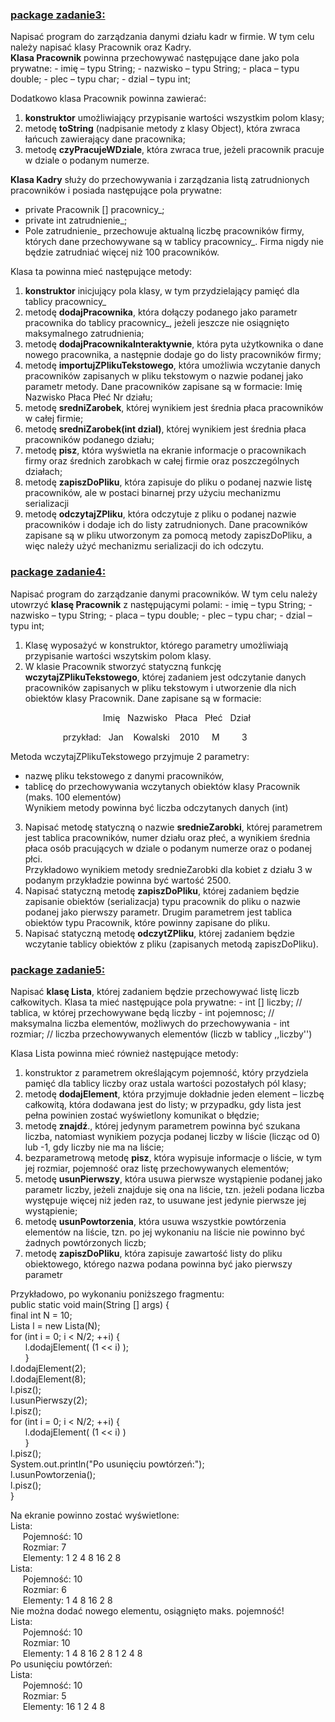 <h3><u>package zadanie3:</u></h3>
Napisać program do zarządzania danymi działu kadr w firmie. W tym celu należy napisać klasy
Pracownik oraz Kadry.<br />
<b>Klasa Pracownik</b> powinna przechowywać następujące dane jako pola prywatne:
- imię – typu String;
- nazwisko – typu String;
- placa – typu double;
- plec – typu char;
- dzial – typu int;

Dodatkowo klasa Pracownik powinna zawierać:<br />
1. <b>konstruktor</b> umożliwiający przypisanie wartości wszystkim polom klasy;<br />
2. metodę <b>toString</b> (nadpisanie metody z klasy Object), która zwraca łańcuch zawierający dane
pracownika;<br />
3. metodę <b>czyPracujeWDziale</b>, która zwraca true, jeżeli pracownik pracuje w dziale o
podanym numerze.

<b>Klasa Kadry</b> służy do przechowywania i zarządzania listą zatrudnionych pracowników i posiada
następujące pola prywatne:

- private Pracownik [] pracownicy_;
- private int zatrudnienie_;
- Pole zatrudnienie_ przechowuje aktualną liczbę pracowników firmy, których dane przechowywane
są w tablicy pracownicy_. Firma nigdy nie będzie zatrudniać więcej niż 100 pracowników.

Klasa ta powinna mieć następujące metody:

1. <b>konstruktor</b> inicjujący pola klasy, w tym przydzielający pamięć dla tablicy pracownicy_
2. metodę <b>dodajPracownika</b>, która dołączy podanego jako parametr pracownika do tablicy
   pracownicy_, jeżeli jeszcze nie osiągnięto maksymalnego zatrudnienia;
3. metodę <b>dodajPracownikaInteraktywnie</b>, która pyta użytkownika o dane nowego
   pracownika, a następnie dodaje go do listy pracowników firmy; 
4. metodę <b>importujZPlikuTekstowego</b>, która umożliwia wczytanie danych pracowników
   zapisanych w pliku tekstowym o nazwie podanej jako parametr metody. Dane pracowników
   zapisane są w formacie: Imię Nazwisko Płaca Płeć Nr działu;
5. metodę <b>sredniZarobek</b>, której wynikiem jest średnia płaca pracowników w całej firmie; 
6. metodę <b>sredniZarobek(int dzial)</b>, której wynikiem jest średnia płaca pracowników
   podanego działu;
7. metodę <b>pisz</b>, która wyświetla na ekranie informacje o pracownikach firmy oraz średnich
   zarobkach w całej firmie oraz poszczególnych działach; 
8. metodę <b>zapiszDoPliku</b>, która zapisuje do pliku o podanej nazwie listę pracowników, ale
   w postaci binarnej przy użyciu mechanizmu serializacji 
9. metodę <b>odczytajZPliku</b>, która odczytuje z pliku o podanej nazwie pracowników i dodaje
    ich do listy zatrudnionych. Dane pracowników zapisane są w pliku utworzonym za pomocą
    metody zapiszDoPliku, a więc należy użyć mechanizmu serializacji do ich odczytu.

<h3><u>package zadanie4:</h3></u>
Napisać program do zarządzanie danymi pracowników. W tym celu należy utowrzyć <b>klasę Pracownik</b> z następującymi polami:
- imię – typu String;
- nazwisko – typu String;
- placa – typu double;
- plec – typu char;
- dzial – typu int;

1. Klasę wyposażyć w konstruktor, którego parametry umożliwiają przypisanie wartości wszytskim polom klasy.
2. W klasie Pracownik stworzyć statyczną funkcję <b>wczytajZPlikuTekstowego</b>, której zadaniem jest odczytanie danych pracowników zapisanych w pliku tekstowym i utworzenie dla nich obiektów klasy Pracownik. Dane zapisane są w formacie:<br />
   <p style="text-indent:120px;"> &nbsp;Imię&nbsp;&nbsp; Nazwisko&nbsp;&nbsp; Płaca&nbsp;&nbsp; Płeć&nbsp;&nbsp; Dział <br />
   <p style="text-indent:60px;">przykład:&nbsp;&nbsp; Jan&nbsp;&nbsp;&nbsp; Kowalski&nbsp;&nbsp;&nbsp; 2010&nbsp;&nbsp;&nbsp;&nbsp; M&nbsp;&nbsp;&nbsp;&nbsp;&nbsp;&nbsp;&nbsp;&nbsp; 3&nbsp;&nbsp;<br />
Metoda wczytajZPlikuTekstowego przyjmuje 2 parametry:

   - nazwę pliku tekstowego z danymi pracowników,&nbsp;
   - tablicę do przechowywania wczytanych obiektów klasy Pracownik (maks. 100
     elementów)   <br />
Wynikiem metody powinna być liczba odczytanych danych (int)
3. Napisać metodę statyczną o nazwie <b>srednieZarobki</b>, której parametrem jest tablica
   pracowników, numer działu oraz płeć, a wynikiem średnia płaca osób pracujących w dziale
   o podanym numerze oraz o podanej płci.<br />
   Przykładowo wynikiem metody srednieZarobki dla kobiet z działu 3 w podanym
   przykładzie powinna być wartość 2500.
4. Napisać statyczną metodę <b>zapiszDoPliku</b>, której zadaniem będzie zapisanie obiektów
   (serializacja) typu pracownik do pliku o nazwie podanej jako pierwszy parametr. Drugim
   parametrem jest tablica obiektów typu Pracownik, które powinny zapisane do pliku.
5. Napisać statyczną metodę <b>odczytZPliku</b>, której zadaniem będzie wczytanie tablicy
   obiektów z pliku (zapisanych metodą zapiszDoPliku).

<h3><u>package zadanie5:</h3></u>
Napisać <b>klasę Lista</b>, której zadaniem będzie przechowywać listę liczb całkowitych. Klasa ta mieć
następujące pola prywatne:
- int [] liczby; // tablica, w której przechowywane będą liczby
- int pojemnosc; // maksymalna liczba elementów, możliwych do przechowywania
- int rozmiar; // liczba przechowywanych elementów (liczb w tablicy ,,liczby'')<br />

Klasa Lista powinna mieć również następujące metody:
1. konstruktor z parametrem określającym pojemność, który przydziela pamięć dla tablicy
liczby oraz ustala wartości pozostałych pól klasy;
2. metodę <b>dodajElement</b>, która przyjmuje dokładnie jeden element – liczbę całkowitą,
  która dodawana jest do listy; w przypadku, gdy lista jest pełna powinien zostać wyświetlony
  komunikat o błędzie;
3. metodę <b>znajdź</b>., której jedynym parametrem powinna być szukana liczba, natomiast
  wynikiem pozycja podanej liczby w liście (licząc od 0) lub -1, gdy liczby nie ma na liście;
4. bezparametrową metodę <b>pisz</b>, która wypisuje informacje o liście, w tym jej rozmiar,
  pojemność oraz listę przechowywanych elementów;
5. metodę <b>usunPierwszy</b>, która usuwa pierwsze wystąpienie podanej jako parametr liczby,
  jeżeli znajduje się ona na liście, tzn. jeżeli podana liczba występuje więcej niż jeden raz, to
  usuwane jest jedynie pierwsze jej wystąpienie;
6. metodę <b>usunPowtorzenia</b>, która usuwa wszystkie powtórzenia elementów na liście,
  tzn. po jej wykonaniu na liście nie powinno być żadnych powtórzonych liczb;
7. metodę <b>zapiszDoPliku</b>, która zapisuje zawartość listy do pliku obiektowego, którego
  nazwa podana powinna być jako pierwszy parametr

Przykładowo, po wykonaniu poniższego fragmentu:<br />
public static void main(String [] args) {<br />
final int N = 10;<br />
Lista l = new Lista(N);<br />
for (int i = 0; i < N/2; ++i) {<br />
&nbsp;&nbsp;&nbsp;&nbsp;&nbsp; l.dodajElement( (1 << i) );<br />
&nbsp;&nbsp;&nbsp;&nbsp;&nbsp;&nbsp;}<br />
l.dodajElement(2);<br />
l.dodajElement(8);<br />
l.pisz();<br />
l.usunPierwszy(2);<br />
l.pisz();<br />
for (int i = 0; i < N/2; ++i) {<br />
&nbsp;&nbsp;&nbsp;&nbsp;&nbsp; l.dodajElement( (1 << i) )<br />
&nbsp;&nbsp;&nbsp;&nbsp;&nbsp;&nbsp;}<br />
l.pisz();<br />
System.out.println("Po usunięciu powtórzeń:");<br />
l.usunPowtorzenia();<br />
l.pisz();<br />
}<br />

Na ekranie powinno zostać wyświetlone:<br />
Lista:<br />
&nbsp;&nbsp;&nbsp;&nbsp; Pojemność: 10<br />
&nbsp;&nbsp;&nbsp;&nbsp; Rozmiar: 7<br />
&nbsp;&nbsp;&nbsp;&nbsp; Elementy: 1 2 4 8 16 2 8<br />
Lista:<br />
&nbsp;&nbsp;&nbsp;&nbsp; Pojemność: 10<br />
&nbsp;&nbsp;&nbsp;&nbsp; Rozmiar: 6<br />
&nbsp;&nbsp;&nbsp;&nbsp; Elementy: 1 4 8 16 2 8<br />
Nie można dodać nowego elementu, osiągnięto maks. pojemność!<br />
Lista:<br />
&nbsp;&nbsp;&nbsp;&nbsp; Pojemność: 10<br />
&nbsp;&nbsp;&nbsp;&nbsp; Rozmiar: 10<br />
&nbsp;&nbsp;&nbsp;&nbsp; Elementy: 1 4 8 16 2 8 1 2 4 8<br />
Po usunięciu powtórzeń:<br />
Lista:<br />
&nbsp;&nbsp;&nbsp;&nbsp; Pojemność: 10<br />
&nbsp;&nbsp;&nbsp;&nbsp; Rozmiar: 5<br />
&nbsp;&nbsp;&nbsp;&nbsp; Elementy: 16 1 2 4 8<br />

